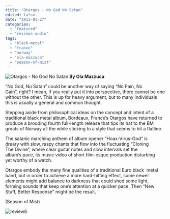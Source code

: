 ```yaml
---
title: "Otargos - No God No Satan"
edited: false
date: "2011-01-27"
categories:
  - "featured"
  - "reviews-audio"
tags:
  - "black-metal"
  - "france"
  - "norway"
  - "ola-mazzuca"
  - "season-of-mist"
---
```


![](http://www.hellbound.ca/wp-content/uploads/2011/01/otargos-300x300.jpg "Otargos - No God No Satan") **By Ola Mazzuca**

“No God, No Satan” could be another way of saying “No Pain, No Gain”, right? I mean, if you really put it into perspective, there cannot be one without the other. This is up for heavy argument, but to many individuals this is usually a general and common thought.

Stepping aside from philosophical ideas on the concept and intent of a traditional black metal album, Bordeaux, France’s Otargos have returned to produce a brooding fourth full-length release that tips its hat to the BM greats of Norway all the while sticking to a style that seems to hit a flatline.

The satanic marching anthem of album opener “Hoax-Virus-God” is dreary with slow, raspy chants that flow into the fluctuating “Cloning The Divine”, where clear guitar notes and slow intervals set the album’s pace, its music video of short film-esque production disturbing yet worthy of a watch.

Otargos embody the many fine qualities of a traditional Euro black  metal band, but in order to achieve a more hard-hitting effect, some newer elements might add balance to darkness that could shed some light, forming sounds that keep one’s attention at a quicker pace. Then “New Stuff, Better Response” might be the result.

(Season of Mist)

![](http://www.hellbound.ca/wp-content/uploads/2009/08/review6.png "review6")
